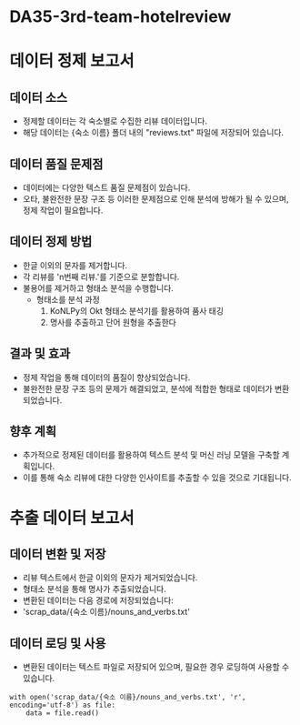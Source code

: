 # DA35-3rd-team-hotelreview

# 데이터 정제 보고서

## 데이터 소스
- 정제할 데이터는 각 숙소별로 수집한 리뷰 데이터입니다.
- 해당 데이터는 {숙소 이름} 폴더 내의 "reviews.txt" 파일에 저장되어 있습니다.

## 데이터 품질 문제점
- 데이터에는 다양한 텍스트 품질 문제점이 있습니다.
- 오타, 불완전한 문장 구조 등 이러한 문제점으로 인해 분석에 방해가 될 수 있으며, 정제 작업이 필요합니다.

## 데이터 정제 방법
- 한글 이외의 문자를 제거합니다.
- 각 리뷰를 'n번째 리뷰.'를 기준으로 분할합니다.
- 불용어를 제거하고 형태소 분석을 수행합니다.
  - 형태소를 분석 과정
    1. KoNLPy의 Okt 형태소 분석기를 활용하여 품사 태깅
    2. 명사를 추출하고 단어 원형을 추출한다
 
## 결과 및 효과
- 정제 작업을 통해 데이터의 품질이 향상되었습니다.
- 불완전한 문장 구조 등의 문제가 해결되었고, 분석에 적합한 형태로 데이터가 변환되었습니다.

## 향후 계획
- 추가적으로 정제된 데이터를 활용하여 텍스트 분석 및 머신 러닝 모델을 구축할 계획입니다.
- 이를 통해 숙소 리뷰에 대한 다양한 인사이트를 추출할 수 있을 것으로 기대됩니다.

# 추출 데이터 보고서

## 데이터 변환 및 저장
- 리뷰 텍스트에서 한글 이외의 문자가 제거되었습니다.
- 형태소 분석을 통해 명사가 추출되었습니다.
- 변환된 데이터는 다음 경로에 저장되었습니다:
- 'scrap_data/{숙소 이름}/nouns_and_verbs.txt'

## 데이터 로딩 및 사용
- 변환된 데이터는 텍스트 파일로 저장되어 있으며, 필요한 경우 로딩하여 사용할 수 있습니다.

```
with open('scrap_data/{숙소 이름}/nouns_and_verbs.txt', 'r', encoding='utf-8') as file:
    data = file.read()
```
